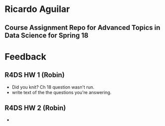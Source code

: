 # Ricardo Aguilar

## Course Assignment Repo for Advanced Topics in Data Science for Spring 18


# Feedback

## R4DS HW 1 (Robin)
* Did you knit? Ch 18 question wasn't run. 
* write text of the the questions you're answering. 

## R4DS HW 2 (Robin)
* 

